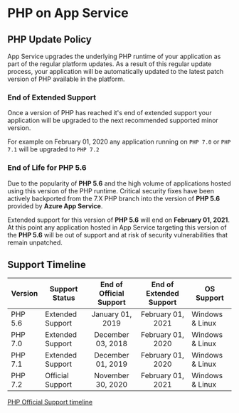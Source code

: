 # PHP on App Service

## PHP Update Policy

App Service upgrades the underlying PHP runtime of your application as part of the regular platform updates. As a result of this regular update process, your application will be automatically updated to the latest patch version of PHP available in the platform.

### End of Extended Support

Once a version of PHP has reached it's end of extended support your application will be upgraded to the next recommended supported minor version.

For example on February 01, 2020 any application running on `PHP 7.0`  or `PHP 7.1` will be upgraded to `PHP 7.2`

### End of Life for PHP 5.6

Due to the popularity of **PHP 5.6** and the high volume of applications hosted using this version of the PHP runtime. Critical security fixes have been actively backported from the 7.X PHP branch into the version of **PHP 5.6** provided by **Azure App Service**.

Extended support for this version of **PHP 5.6** will end on **February 01, 2021**. At this point any application hosted in App Service targeting this version of the **PHP 5.6** will be out of support and at risk of security vulnerabilities that remain unpatched.

## Support Timeline

| Version |  Support Status  |  End of Official Support | End of Extended Support | OS Support |
|---------| ---------------- |:------------------------:|:-----------------------:| ---------- |
| PHP 5.6 | Extended Support |    January 01, 2019      |    February 01, 2021    | Windows & Linux |
| PHP 7.0 | Extended Support |    December 03, 2018     |    February 01, 2020    | Windows & Linux |
| PHP 7.1 | Extended Support |    December 01, 2019     |    February 01, 2020    | Windows & Linux |
| PHP 7.2 | Official Support |    November 30, 2020     |    February 01, 2021    | Windows & Linux |

[PHP Official Support timeline](https://www.php.net/supported-versions.php)
